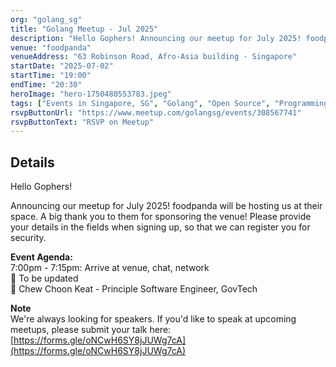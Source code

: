 ```yaml
---
org: "golang_sg"
title: "Golang Meetup - Jul 2025"
description: "Hello Gophers! Announcing our meetup for July 2025! foodpanda will be hosting us at their space. A big thank you to them for sponsoring the venue!"
venue: "foodpanda"
venueAddress: "63 Robinson Road, Afro-Asia building · Singapore"
startDate: "2025-07-02"
startTime: "19:00"
endTime: "20:30"
heroImage: "hero-1750480553783.jpeg"
tags: ["Events in Singapore, SG", "Golang", "Open Source", "Programming Languages", "Software Development", "Web Technology"]
rsvpButtonUrl: "https://www.meetup.com/golangsg/events/308567741"
rsvpButtonText: "RSVP on Meetup"
---
```


## Details

Hello Gophers!

Announcing our meetup for July 2025! foodpanda will be hosting us at their space. A big thank you to them for sponsoring the venue! Please provide your details in the fields when signing up, so that we can register you for security.

**Event Agenda:**  
7:00pm - 7:15pm: Arrive at venue, chat, network  
📢 To be updated  
🎤 Chew Choon Keat - Principle Software Engineer, GovTech

**Note**  
We're always looking for speakers. If you'd like to speak at upcoming meetups, please submit your talk here: [https://forms.gle/oNCwH6SY8jJUWg7cA](https://forms.gle/oNCwH6SY8jJUWg7cA)
